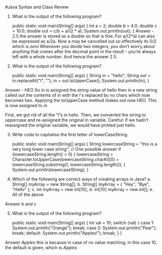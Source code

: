 #Java Syntax and Class Review

1. What is the output of the following program?

      public static void main(String[] args)
      {
        int a = 2;
        double b = 4.0;
        double c = 10.0;
        double out = c/b  +  a/(2 * a);
        System.out.println(out);
      }
Answer - 2.5 the answer is stored as a double so that is fine.  For a/(2*a) can also be expressed as a/2a.  Now a may be cancelled out so effectively its 0/2 which is _zero_ Whenever you divide two
integers, you don’t worry about anything that comes after the decimal point in the
result - you’re always left with a whole number.
And hence the answer 2.5.


2. What is the output of the following program?

      public static void main(String[] args)
      {
        String in = "hello";
        String out = in.replaceAll("l", "");
        in = out.toUpperCase();
        System.out.println(in);
      }

Answer - HEO
So _in_ is assigned the string value of hello then in a new string called _out_ the contents of in with the l's replaced by no chars which now becomes heo.  Applying the toUpperCase method makes out now HEO.  This is now assigned to _in_.

First, we got rid of all the “l”s in hello. Then, we converted the string to uppercase
and re-assigned the original in variable. Careful: if we hadn’t reassigned the
original variable, we would have printed just hello.


3. Write code to capitalise the first letter of lowerCaseString.


      public static void main(String[] args)
      {
        String lowercaseString = "this is a very long lower case string";
        // One possible answer
        if (lowercaseString.length() > 0)
        {
          lowercaseString = Character.toUpperCase(lowercaseString.charAt(0)) +
          lowercaseString.substring(1, lowercaseString.length());
        }
        System.out.println(lowercaseString);
      }


4. Which of the following are correct ways of creating arrays in Java?
    a. String[] myArray = new String[];
    b. String[] myArray = { "Hey", "Bye", "Hello" };
    c. int myArray = new int[10];
    d. int[10] myArray = new int[];
    e. All of the above

Answer *b* and *c*

5. What is the output of the following program?

      public static void main(String[] args)
      {
        int val = 10;
        switch (val)
        {
          case 1:
            System.out.println("Orange");
            break;
          case 2:
            System.out.println("Pear");
            break;
          default:
            System.out.println("Apples!");
            break;
        }
      }

Answer *Apples* this is because in case of no value matching, in this case 10, the default is given, which is _Apples_

